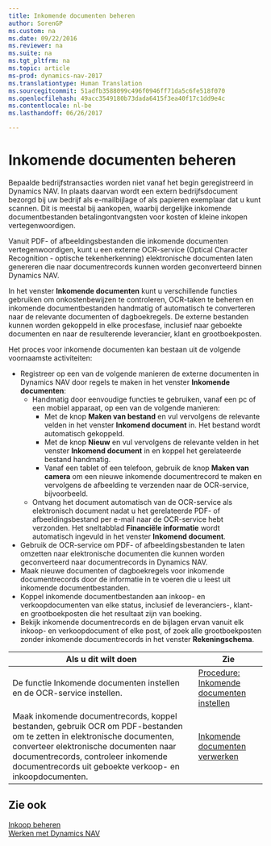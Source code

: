 ```yaml
---
title: Inkomende documenten beheren
author: SorenGP
ms.custom: na
ms.date: 09/22/2016
ms.reviewer: na
ms.suite: na
ms.tgt_pltfrm: na
ms.topic: article
ms-prod: dynamics-nav-2017
ms.translationtype: Human Translation
ms.sourcegitcommit: 51adfb3588099c496f0946ff71da5c6fe518f070
ms.openlocfilehash: 49acc3549180b73dada6415f3ea40f17c1dd9e4c
ms.contentlocale: nl-be
ms.lasthandoff: 06/26/2017

---
```


# <a name="manage-incoming-documents"></a>Inkomende documenten beheren
Bepaalde bedrijfstransacties worden niet vanaf het begin geregistreerd in Dynamics NAV. In plaats daarvan wordt een extern bedrijfsdocument bezorgd bij uw bedrijf als e-mailbijlage of als papieren exemplaar dat u kunt scannen. Dit is meestal bij aankopen, waarbij dergelijke inkomende documentbestanden betalingontvangsten voor kosten of kleine inkopen vertegenwoordigen.

Vanuit PDF- of afbeeldingsbestanden die inkomende documenten vertegenwoordigen, kunt u een externe OCR-service (Optical Character Recognition - optische tekenherkenning) elektronische documenten laten genereren die naar documentrecords kunnen worden geconverteerd binnen Dynamics NAV.

In het venster **Inkomende documenten** kunt u verschillende functies gebruiken om onkostenbewijzen te controleren, OCR-taken te beheren en inkomende documentbestanden handmatig of automatisch te converteren naar de relevante documenten of dagboekregels. De externe bestanden kunnen worden gekoppeld in elke procesfase, inclusief naar geboekte documenten en naar de resulterende leverancier, klant en grootboekposten.

Het proces voor inkomende documenten kan bestaan uit de volgende voornaamste activiteiten:

* Registreer op een van de volgende manieren de externe documenten in Dynamics NAV door regels te maken in het venster **Inkomende documenten**:
    * Handmatig door eenvoudige functies te gebruiken, vanaf een pc of een mobiel apparaat, op een van de volgende manieren:
        * Met de knop **Maken van bestand** en vul vervolgens de relevante velden in het venster **Inkomend document** in. Het bestand wordt automatisch gekoppeld.  
        * Met de knop **Nieuw** en vul vervolgens de relevante velden in het venster **Inkomend document** in en koppel het gerelateerde bestand handmatig.
        * Vanaf een tablet of een telefoon, gebruik de knop **Maken van camera** om een nieuwe inkomende documentrecord te maken en vervolgens de afbeelding te verzenden naar de OCR-service, bijvoorbeeld.
    * Ontvang het document automatisch van de OCR-service als elektronisch document nadat u het gerelateerde PDF- of afbeeldingsbestand per e-mail naar de OCR-service hebt verzonden. Het sneltabblad **Financiële informatie** wordt automatisch ingevuld in het venster **Inkomend document**.
* Gebruik de OCR-service om PDF- of afbeeldingsbestanden te laten omzetten naar elektronische documenten die kunnen worden geconverteerd naar documentrecords in Dynamics NAV.
* Maak nieuwe documenten of dagboekregels voor inkomende documentrecords door de informatie in te voeren die u leest uit inkomende documentbestanden.
* Koppel inkomende documentbestanden aan inkoop- en verkoopdocumenten van elke status, inclusief de leveranciers-, klant- en grootboekposten die het resultaat zijn van boeking.
* Bekijk inkomende documentrecords en de bijlagen ervan vanuit elk inkoop- en verkoopdocument of elke post, of zoek alle grootboekposten zonder inkomende documentrecords in het venster **Rekeningschema**.


|Als u dit wilt doen |Zie |
|---|----|
|De functie Inkomende documenten instellen en de OCR-service instellen.|[Procedure: Inkomende documenten instellen](across-how-setup-income-documents.md)|
|Maak inkomende documentrecords, koppel bestanden, gebruik OCR om PDF-bestanden om te zetten in elektronische documenten, converteer elektronische documenten naar documentrecords, controleer inkomende documentrecords uit geboekte verkoop- en inkoopdocumenten.|[Inkomende documenten verwerken](across-process-income-documents.md)|

## <a name="see-also"></a>Zie ook  
[Inkoop beheren](purchasing-manage-purchasing.md)  
[Werken met Dynamics NAV](ui-work-product.md)

